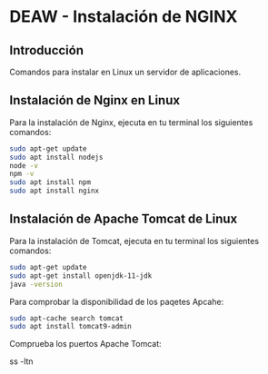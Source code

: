 # DEAW - Instalación de NGINX

## Introducción

Comandos para instalar en Linux un servidor de aplicaciones.

## Instalación de Nginx en Linux

Para la instalación de Nginx, ejecuta en tu terminal los siguientes comandos:

```bash
sudo apt-get update
sudo apt install nodejs
node -v
npm -v
sudo apt install npm
sudo apt install nginx

```


## Instalación de Apache Tomcat de Linux

Para la instalación de Tomcat, ejecuta en tu terminal los siguientes comandos:

```bash
sudo apt-get update
sudo apt-get install openjdk-11-jdk
java -version

```
Para comprobar la disponibilidad de los paqetes Apcahe:

```bash
sudo apt-cache search tomcat
sudo apt install tomcat9-admin
```
Comprueba los puertos Apache Tomcat:

ss -ltn
